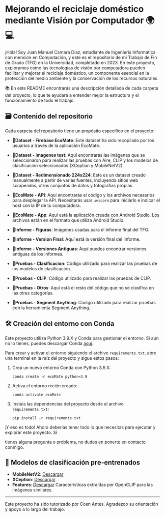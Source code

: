 # Mejorando el reciclaje doméstico mediante Visión por Computador 🌍💻

¡Hola! Soy Juan Manuel Camara Diaz, estudiante de Ingeniería Informática con mención en Computación, y este es el repositorio de mi Trabajo de Fin de Grado (TFG) en la Universidad, completado en 2023. En este proyecto, exploramos cómo las tecnologías de visión por computadora pueden facilitar y mejorar el reciclaje doméstico, un componente esencial en la protección del medio ambiente y la conservación de los recursos naturales.

📚 En este README encontrarás una descripción detallada de cada carpeta del proyecto, lo que te ayudará a entender mejor la estructura y el funcionamiento de todo el trabajo. 

## 🗃️ Contenido del repositorio 

Cada carpeta del repositorio tiene un propósito específico en el proyecto:

- **📁Dataset - Firebase EcoMate**: Este dataset ha sido recopilado por los usuarios a través de la aplicación EcoMate. 

- **📁Dataset - Imagenes test**: Aquí encontrarás las imágenes que se seleccionaron para realizar las pruebas con Aire, CLIP y los modelos de clasificación seleccionados (XCeption y MobileNetV2).

- **📁Dataset - Redimensionado 224x224**: Este es un dataset creado manualmente a partir de varias fuentes, incluyendo sitios web scrapeados, otros conjuntos de datos y fotografías propias.

- **📁EcoMate - API**: Aquí encontrarás el código y los archivos necesarios para desplegar la API. Necesitarás usar `uvicorn` para iniciarlo e indicar el host con la IP de tu computadora.

- **📁EcoMate - App**: Aquí está la aplicación creada con Android Studio. Los archivos están en el formato que utiliza Android Studio.

- **📁Informe - Figuras**: Imágenes usadas para el informe final del TFG.

- **📁Informe - Version Final**: Aquí está la versión final del informe.

- **📁Informe - Versiones Antiguas**: Aquí puedes encontrar versiones antiguas de los informes.

- **📁Pruebas - Clasificacion**: Código utilizado para realizar las pruebas de los modelos de clasificación.

- **📁Pruebas - CLIP**: Código utilizado para realizar las pruebas de CLIP.

- **📁Pruebas - Otros**: Aquí está el resto del código que no se clasifica en las otras categorías.

- **📁Pruebas - Segment Anything**: Código utilizado para realizar pruebas con la herramienta Segment Anything.

## 🛠️ Creación del entorno con Conda

Este proyecto utiliza Python 3.9.X y Conda para gestionar el entorno. Si aún no lo tienes, puedes descargar Conda [aquí](https://docs.conda.io/projects/conda/en/latest/user-guide/install/index.html). 

Para crear y activar el entorno siguiendo el archivo `requirements.txt`, abre una terminal en la raíz del proyecto y sigue estos pasos:

1. Crea un nuevo entorno Conda con Python 3.9.X:
    ```
    conda create -n ecoMate python=3.9
    ```

2. Activa el entorno recién creado:
    ```
    conda activate ecoMate
    ```

3. Instala las dependencias del proyecto desde el archivo `requirements.txt`:
    ```
    pip install -r requirements.txt
    ```

¡Y eso es todo! Ahora deberías tener todo lo que necesitas para ejecutar y explorar este proyecto. Si

 tienes alguna pregunta o problema, no dudes en ponerte en contacto conmigo.

## 💾 Modelos de clasificación pre-entrenados

- **MobileNetV2**: [Descargar](https://drive.google.com/file/d/1QG4A9DLrQjRvonoX1jg9gN_-wVba2SkB/view?usp=sharing)
- **XCeption**: [Descargar](https://drive.google.com/file/d/1JHpsSZAp25RXXl-l0szzCrgS7Ygkvgpp/view?usp=sharing)
- **Features**: [Descargar](https://drive.google.com/file/d/1CQsPUjVp4wRYnaOHgTGvpSmsp5wRGCwl/view?usp=sharing) Características extraídas por OpenCLIP para las imágenes similares.

---

Este proyecto ha sido tutorizado por Coen Antes. Agradezco su orientación y apoyo a lo largo del trabajo.
